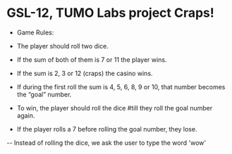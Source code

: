 # GSL-12, TUMO Labs project Craps!
- Game Rules:

- The player should roll two dice.
- If the sum of both of them is 7 or 11 the player wins.
- If the sum is 2, 3 or 12 (craps) the casino wins.
- If during the first roll the sum is 4, 5, 6, 8, 9 or 10, that number becomes the “goal” number.
- To win, the player should roll the dice #till they roll the goal number again.
- If the player rolls a 7 before rolling the goal number, they lose.

-- Instead of rolling the dice, we ask the user to type the word 'wow'
